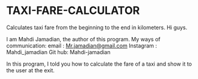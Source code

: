 # TAXI-FARE-CALCULATOR
Calculates taxi fare from the beginning to the end in kilometers. 
Hi guys.

I am Mahdi Jamadian, the author of this program.
My ways of communication:
email : Mr.jamadian@gmail.com
Instagram : Mahdi_jamadian
Git hub: Mahdi-jamadian

In this program, I told you how to calculate the fare of a taxi and show it to the user at the exit.
